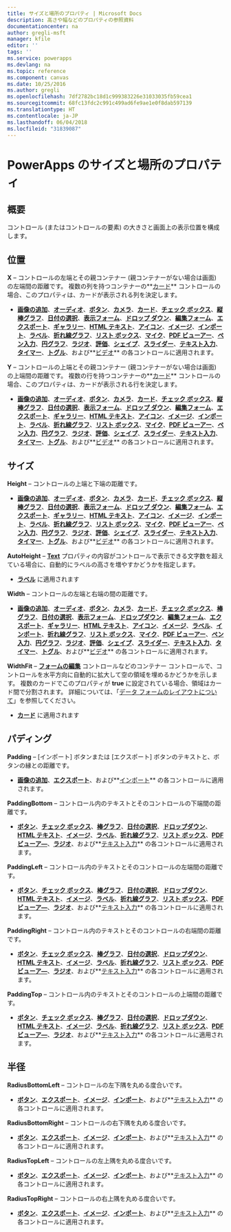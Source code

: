 ```yaml
---
title: サイズと場所のプロパティ | Microsoft Docs
description: 高さや幅などのプロパティの参照資料
documentationcenter: na
author: gregli-msft
manager: kfile
editor: ''
tags: ''
ms.service: powerapps
ms.devlang: na
ms.topic: reference
ms.component: canvas
ms.date: 10/25/2016
ms.author: gregli
ms.openlocfilehash: 7df2782bc18d1c999383226e31033035fb59cea1
ms.sourcegitcommit: 68fc13fdc2c991c499ad6fe9ae1e0f8dab597139
ms.translationtype: HT
ms.contentlocale: ja-JP
ms.lasthandoff: 06/04/2018
ms.locfileid: "31839087"
---
```

# <a name="size-and-location-properties-in-powerapps"></a>PowerApps のサイズと場所のプロパティ
## <a name="overview"></a>概要
コントロール (またはコントロールの要素) の大きさと画面上の表示位置を構成します。

## <a name="position"></a>位置
**X** – コントロールの左端とその親コンテナー (親コンテナーがない場合は画面) の左端間の距離です。 複数の列を持つコンテナーの**[カード](control-card.md)** コントロールの場合、このプロパティは、カードが表示される列を決定します。

* **[画像の追加](control-add-picture.md)**、**[オーディオ](control-audio-video.md)**、**[ボタン](control-button.md)**、**[カメラ](control-camera.md)**、**[カード](control-card.md)**、**[チェック ボックス](control-check-box.md)**、**[縦棒グラフ](control-column-line-chart.md)**、**[日付の選択](control-date-picker.md)**、**[表示フォーム](control-form-detail.md)**、**[ドロップ ダウン](control-drop-down.md)**、**[編集フォーム](control-form-detail.md)**、**[エクスポート](control-export-import.md)**、**[ギャラリー](control-gallery.md)**、**[HTML テキスト](control-html-text.md)**、**[アイコン](control-shapes-icons.md)**、**[イメージ](control-image.md)**、**[インポート](control-export-import.md)**、**[ラベル](control-text-box.md)**、**[折れ線グラフ](control-column-line-chart.md)**、**[リスト ボックス](control-list-box.md)**、**[マイク](control-microphone.md)**、**[PDF ビューアー](control-pdf-viewer.md)**、**[ペン入力](control-pen-input.md)**、**[円グラフ](control-pie-chart.md)**、**[ラジオ](control-radio.md)**、**[評価](control-rating.md)**、**[シェイプ](control-shapes-icons.md)**、**[スライダー](control-slider.md)**、**[テキスト入力](control-text-input.md)**、**[タイマー](control-timer.md)**、**[トグル](control-toggle.md)**、および**[ビデオ](control-audio-video.md)** の各コントロールに適用されます。

**Y** – コントロールの上端とその親コンテナー (親コンテナーがない場合は画面) の上端間の距離です。 複数の行を持つコンテナーの**[カード](control-card.md)** コントロールの場合、このプロパティは、カードが表示される行を決定します。

* **[画像の追加](control-add-picture.md)**、**[オーディオ](control-audio-video.md)**、**[ボタン](control-button.md)**、**[カメラ](control-camera.md)**、**[カード](control-card.md)**、**[チェック ボックス](control-check-box.md)**、**[縦棒グラフ](control-column-line-chart.md)**、**[日付の選択](control-date-picker.md)**、**[表示フォーム](control-form-detail.md)**、**[ドロップ ダウン](control-drop-down.md)**、**[編集フォーム](control-form-detail.md)**、**[エクスポート](control-export-import.md)**、**[ギャラリー](control-gallery.md)**、**[HTML テキスト](control-html-text.md)**、**[アイコン](control-shapes-icons.md)**、**[イメージ](control-image.md)**、**[インポート](control-export-import.md)**、**[ラベル](control-text-box.md)**、**[折れ線グラフ](control-column-line-chart.md)**、**[リスト ボックス](control-list-box.md)**、**[マイク](control-microphone.md)**、**[PDF ビューアー](control-pdf-viewer.md)**、**[ペン入力](control-pen-input.md)**、**[円グラフ](control-pie-chart.md)**、**[ラジオ](control-radio.md)**、**[評価](control-rating.md)**、**[シェイプ](control-shapes-icons.md)**、**[スライダー](control-slider.md)**、**[テキスト入力](control-text-input.md)**、**[タイマー](control-timer.md)**、**[トグル](control-toggle.md)**、および**[ビデオ](control-audio-video.md)** の各コントロールに適用されます。

## <a name="size"></a>サイズ
**Height** – コントロールの上端と下端の距離です。

* **[画像の追加](control-add-picture.md)**、**[オーディオ](control-audio-video.md)**、**[ボタン](control-button.md)**、**[カメラ](control-camera.md)**、**[カード](control-card.md)**、**[チェック ボックス](control-check-box.md)**、**[縦棒グラフ](control-column-line-chart.md)**、**[日付の選択](control-date-picker.md)**、**[表示フォーム](control-form-detail.md)**、**[ドロップ ダウン](control-drop-down.md)**、**[編集フォーム](control-form-detail.md)**、**[エクスポート](control-export-import.md)**、**[ギャラリー](control-gallery.md)**、**[HTML テキスト](control-html-text.md)**、**[アイコン](control-shapes-icons.md)**、**[イメージ](control-image.md)**、**[インポート](control-export-import.md)**、**[ラベル](control-text-box.md)**、**[折れ線グラフ](control-column-line-chart.md)**、**[リスト ボックス](control-list-box.md)**、**[マイク](control-microphone.md)**、**[PDF ビューアー](control-pdf-viewer.md)**、**[ペン入力](control-pen-input.md)**、**[円グラフ](control-pie-chart.md)**、**[ラジオ](control-radio.md)**、**[評価](control-rating.md)**、**[シェイプ](control-shapes-icons.md)**、**[スライダー](control-slider.md)**、**[テキスト入力](control-text-input.md)**、**[タイマー](control-timer.md)**、**[トグル](control-toggle.md)**、および**[ビデオ](control-audio-video.md)** の各コントロールに適用されます。

**AutoHeight** – **[Text](properties-core.md)** プロパティの内容がコントロールで表示できる文字数を超えている場合に、自動的にラベルの高さを増やすかどうかを指定します。  

* **[ラベル](control-text-box.md)** に適用されます

**Width** – コントロールの左端と右端の間の距離です。

* **[画像の追加](control-add-picture.md)**、**[オーディオ](control-audio-video.md)**、**[ボタン](control-button.md)**、**[カメラ](control-camera.md)**、**[カード](control-card.md)**、**[チェック ボックス](control-check-box.md)**、**[棒グラフ](control-column-line-chart.md)**、**[日付の選択](control-date-picker.md)**、**[表示フォーム](control-form-detail.md)**、**[ドロップダウン](control-drop-down.md)**、**[編集フォーム](control-form-detail.md)**、**[エクスポート](control-export-import.md)**、**[ギャラリー](control-gallery.md)**、**[HTML テキスト](control-html-text.md)**、**[アイコン](control-shapes-icons.md)**、**[イメージ](control-image.md)**、**[ラベル](control-text-box.md)**、**[インポート](control-export-import.md)**、**[折れ線グラフ](control-column-line-chart.md)**、**[リスト ボックス](control-list-box.md)**、**[マイク](control-microphone.md)**、**[PDF ビューアー](control-pdf-viewer.md)**、**[ペン入力](control-pen-input.md)**、**[円グラフ](control-pie-chart.md)**、**[ラジオ](control-radio.md)**、**[評価](control-rating.md)**、**[シェイプ](control-shapes-icons.md)**、**[スライダー](control-slider.md)**、**[テキスト入力](control-text-input.md)**、**[タイマー](control-timer.md)**、**[トグル](control-toggle.md)**、および**[ビデオ](control-audio-video.md)** の各コントロールに適用されます。

**WidthFit** – **[フォームの編集](control-form-detail.md)** コントロールなどのコンテナー コントロールで、コントロールを水平方向に自動的に拡大して空の領域を埋めるかどうかを示します。 複数のカードでこのプロパティが **true** に設定されている場合、領域はカード間で分割されます。 詳細については、「[データ フォームのレイアウトについて](../working-with-form-layout.md)」を参照してください。

* **[カード](control-card.md)** に適用されます

## <a name="padding"></a>パディング
**Padding** – [インポート] ボタンまたは [エクスポート] ボタンのテキストと、ボタンの縁との距離です。

* **[画像の追加](control-add-picture.md)**、**[エクスポート](control-export-import.md)**、および**[インポート](control-export-import.md)** の各コントロールに適用されます。

**PaddingBottom** – コントロール内のテキストとそのコントロールの下端間の距離です。

* **[ボタン](control-button.md)**、**[チェック ボックス](control-check-box.md)**、**[棒グラフ](control-column-line-chart.md)**、**[日付の選択](control-date-picker.md)**、**[ドロップダウン](control-drop-down.md)**、**[HTML テキスト](control-html-text.md)**、**[イメージ](control-image.md)**、**[ラベル](control-text-box.md)**、**[折れ線グラフ](control-column-line-chart.md)**、**[リスト ボックス](control-list-box.md)**、**[PDF ビューア―](control-pdf-viewer.md)**、**[ラジオ](control-radio.md)**、および**[テキスト入力](control-text-input.md)** の各コントロールに適用されます。

**PaddingLeft** – コントロール内のテキストとそのコントロールの左端間の距離です。

* **[ボタン](control-button.md)**、**[チェック ボックス](control-check-box.md)**、**[棒グラフ](control-column-line-chart.md)**、**[日付の選択](control-date-picker.md)**、**[ドロップダウン](control-drop-down.md)**、**[HTML テキスト](control-html-text.md)**、**[イメージ](control-image.md)**、**[ラベル](control-text-box.md)**、**[折れ線グラフ](control-column-line-chart.md)**、**[リスト ボックス](control-list-box.md)**、**[PDF ビューア―](control-pdf-viewer.md)**、**[ラジオ](control-radio.md)**、および**[テキスト入力](control-text-input.md)** の各コントロールに適用されます。

**PaddingRight** – コントロール内のテキストとそのコントロールの右端間の距離です。

* **[ボタン](control-button.md)**、**[チェック ボックス](control-check-box.md)**、**[棒グラフ](control-column-line-chart.md)**、**[日付の選択](control-date-picker.md)**、**[ドロップダウン](control-drop-down.md)**、**[HTML テキスト](control-html-text.md)**、**[イメージ](control-image.md)**、**[ラベル](control-text-box.md)**、**[折れ線グラフ](control-column-line-chart.md)**、**[リスト ボックス](control-list-box.md)**、**[PDF ビューア―](control-pdf-viewer.md)**、**[ラジオ](control-radio.md)**、および**[テキスト入力](control-text-input.md)** の各コントロールに適用されます。

**PaddingTop** – コントロール内のテキストとそのコントロールの上端間の距離です。

* **[ボタン](control-button.md)**、**[チェック ボックス](control-check-box.md)**、**[棒グラフ](control-column-line-chart.md)**、**[日付の選択](control-date-picker.md)**、**[ドロップダウン](control-drop-down.md)**、**[HTML テキスト](control-html-text.md)**、**[イメージ](control-image.md)**、**[ラベル](control-text-box.md)**、**[折れ線グラフ](control-column-line-chart.md)**、**[リスト ボックス](control-list-box.md)**、**[PDF ビューア―](control-pdf-viewer.md)**、**[ラジオ](control-radio.md)**、および**[テキスト入力](control-text-input.md)** の各コントロールに適用されます。

## <a name="radius"></a>半径
**RadiusBottomLeft** – コントロールの左下隅を丸める度合いです。

* **[ボタン](control-button.md)**、**[エクスポート](control-export-import.md)**、**[イメージ](control-image.md)**、**[インポート](control-export-import.md)**、および**[テキスト入力](control-text-input.md)** の各コントロールに適用されます。

**RadiusBottomRight** – コントロールの右下隅を丸める度合いです。

* **[ボタン](control-button.md)**、**[エクスポート](control-export-import.md)**、**[イメージ](control-image.md)**、**[インポート](control-export-import.md)**、および**[テキスト入力](control-text-input.md)** の各コントロールに適用されます。

**RadiusTopLeft** – コントロールの左上隅を丸める度合いです。

* **[ボタン](control-button.md)**、**[エクスポート](control-export-import.md)**、**[イメージ](control-image.md)**、**[インポート](control-export-import.md)**、および**[テキスト入力](control-text-input.md)** の各コントロールに適用されます。

**RadiusTopRight** – コントロールの右上隅を丸める度合いです。

* **[ボタン](control-button.md)**、**[エクスポート](control-export-import.md)**、**[イメージ](control-image.md)**、**[インポート](control-export-import.md)**、および**[テキスト入力](control-text-input.md)** の各コントロールに適用されます。

